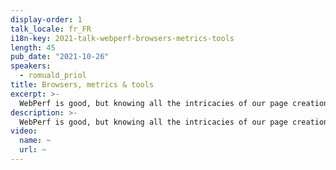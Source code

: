 ```yaml
---
display-order: 1
talk_locale: fr_FR
i18n-key: 2021-talk-webperf-browsers-metrics-tools
length: 45
pub_date: "2021-10-26"
speakers:
  - romuald_priol
title: Browsers, metrics & tools
excerpt: >-
  WebPerf is good, but knowing all the intricacies of our page creation is better! Let's study how the web works for a better understanding of today's issues.
description: >-
  WebPerf is good, but knowing all the intricacies of our page creation is better. During 45 minutes, we will travel through all the steps of the creation of a site to better understand the impacts of our pages' resources through the network, on the browser and on the devices of our users. We will learn the meaning of web performance metrics, and discover some tools that will allow us to become autonomous on the subject.
video:
  name: ~
  url: ~
---
```

